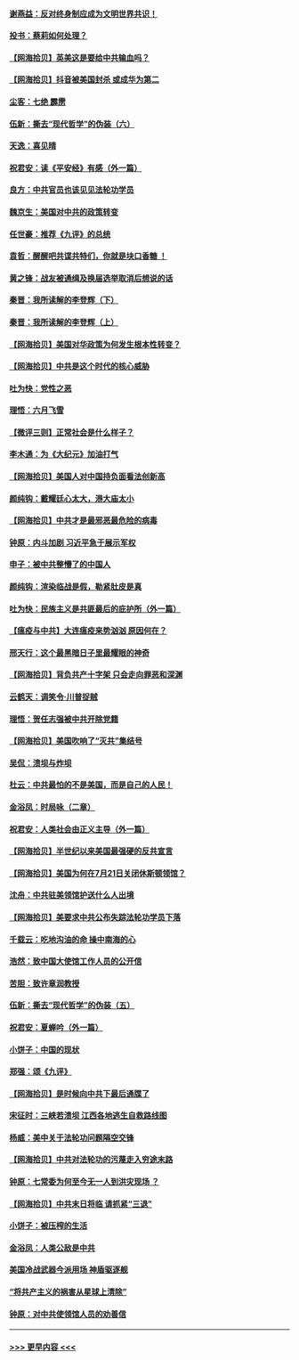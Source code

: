 #### [谢燕益：反对终身制应成为文明世界共识！](../pages/nsc993/n12310465.md?t=08070902) 
#### [投书：蔡莉如何处理？](../pages/nsc993/n12310224.md?t=08070902) 
#### [【网海拾贝】英美这是要给中共输血吗？](../pages/nsc993/n12307646.md?t=08070902) 
#### [【网海拾贝】抖音被美国封杀 或成华为第二](../pages/nsc993/n12305277.md?t=08070902) 
#### [尘客：七绝 霹雳](../pages/nsc993/n12304053.md?t=08070902) 
#### [伍新：撕去“现代哲学”的伪装（六）](../pages/nsc993/n12303243.md?t=08070902) 
#### [天逸：喜见晴](../pages/nsc993/n12303226.md?t=08070902) 
#### [祝君安：读《平安经》有感（外一篇）](../pages/nsc993/n12303170.md?t=08070902) 
#### [良方：中共官员也该见见法轮功学员](../pages/nsc993/n12302985.md?t=08070902) 
#### [魏京生：美国对中共的政策转变](../pages/nsc993/n12302929.md?t=08070902) 
#### [任世豪：推荐《九评》的总统](../pages/nsc993/n12302838.md?t=08070902) 
#### [袁哲：醒醒吧共谍共特们，你就是块口香糖 ！](../pages/nsc993/n12302678.md?t=08070902) 
#### [黄之锋：战友被通缉及换届选举取消后想说的话](../pages/nsc993/n12302681.md?t=08070902) 
#### [秦晋：我所读解的李登辉（下）](../pages/nsc993/n12302171.md?t=08070902) 
#### [秦晋：我所读解的李登辉（上）](../pages/nsc993/n12301979.md?t=08070902) 
#### [【网海拾贝】美国对华政策为何发生根本性转变？](../pages/nsc993/n12302091.md?t=08070902) 
#### [【网海拾贝】中共是这个时代的核心威胁](../pages/nsc993/n12300541.md?t=08070902) 
#### [吐为快：党性之恶](../pages/nsc993/n12300263.md?t=08070902) 
#### [理悟：六月飞雪](../pages/nsc993/n12300243.md?t=08070902) 
#### [【微评三则】正常社会是什么样子？](../pages/nsc993/n12300228.md?t=08070902) 
#### [李木通：为《大纪元》加油打气](../pages/nsc993/n12280363.md?t=08070902) 
#### [【网海拾贝】美国人对中国持负面看法创新高](../pages/nsc993/n12298720.md?t=08070902) 
#### [颜纯钩：戴耀廷心太大，港大庙太小](../pages/nsc993/n12297682.md?t=08070902) 
#### [【网海拾贝】中共才是最邪恶最危险的病毒](../pages/nsc993/n12296470.md?t=08070902) 
#### [钟原：内斗加剧 习近平急于展示军权](../pages/nsc993/n12292544.md?t=08070902) 
#### [申子：被中共整懵了的中国人](../pages/nsc993/n12291389.md?t=08070902) 
#### [颜纯钩：渲染临战是假，勒紧肚皮是真](../pages/nsc993/n12290945.md?t=08070902) 
#### [吐为快：民族主义是共匪最后的庇护所（外一篇）](../pages/nsc993/n12290887.md?t=08070902) 
#### [【瘟疫与中共】大连瘟疫来势汹汹 原因何在？](../pages/nsc993/n12287474.md?t=08070902) 
#### [邢天行：这个最黑暗日子里最耀眼的神奇](../pages/nsc993/n12289882.md?t=08070902) 
#### [【网海拾贝】背负共产十字架 只会走向罪恶和深渊](../pages/nsc993/n12288290.md?t=08070902) 
#### [云鹤天：调笑令·川普捉贼](../pages/nsc993/n12285672.md?t=08070902) 
#### [理悟：贺任志强被中共开除党籍](../pages/nsc993/n12285597.md?t=08070902) 
#### [【网海拾贝】美国吹响了“灭共”集结号](../pages/nsc993/n12284522.md?t=08070902) 
#### [吴侃：溃坝与炸坝](../pages/nsc993/n12283593.md?t=08070902) 
#### [杜云：中共最怕的不是美国，而是自己的人民！](../pages/nsc993/n12282935.md?t=08070902) 
#### [金浴凤：时局咏（二章）](../pages/nsc993/n12282923.md?t=08070902) 
#### [祝君安：人类社会由正义主导（外一篇）](../pages/nsc993/n12282809.md?t=08070902) 
#### [【网海拾贝】半世纪以来美国最强硬的反共宣言](../pages/nsc993/n12282656.md?t=08070902) 
#### [【网海拾贝】美国为何在7月21日关闭休斯顿领馆？](../pages/nsc993/n12279731.md?t=08070902) 
#### [沈舟：中共驻美领馆护送什么人出境](../pages/nsc993/n12278949.md?t=08070902) 
#### [【网海拾贝】美要求中共公布失踪法轮功学员下落](../pages/nsc993/n12277656.md?t=08070902) 
#### [千载云：吃地沟油的命 操中南海的心](../pages/nsc993/n12277533.md?t=08070902) 
#### [浩然：致中国大使馆工作人员的公开信](../pages/nsc993/n12277436.md?t=08070902) 
#### [苦胆：致许章润教授](../pages/nsc993/n12274876.md?t=08070902) 
#### [伍新：撕去“现代哲学”的伪装（五）](../pages/nsc993/n12274833.md?t=08070902) 
#### [祝君安：夏蝉吟（外一篇）](../pages/nsc993/n12274794.md?t=08070902) 
#### [小饼子：中国的现状](../pages/nsc993/n12274774.md?t=08070902) 
#### [郑强：颂《九评》](../pages/nsc993/n12274570.md?t=08070902) 
#### [【网海拾贝】是时候向中共下最后通牒了](../pages/nsc993/n12274156.md?t=08070902) 
#### [宋征时：三峡若溃坝 江西各地逃生自救路线图](../pages/nsc993/n12274031.md?t=08070902) 
#### [杨威：美中关于法轮功问题隔空交锋](../pages/nsc993/n12273317.md?t=08070902) 
#### [【网海拾贝】中共对法轮功的污蔑走入穷途末路](../pages/nsc993/n12272307.md?t=08070902) 
#### [钟原：七常委为何至今无一人到洪灾现场 ？](../pages/nsc993/n12270614.md?t=08070902) 
#### [【网海拾贝】中共末日将临 请抓紧“三退”](../pages/nsc993/n12269476.md?t=08070902) 
#### [小饼子：被压榨的生活](../pages/nsc993/n12268533.md?t=08070902) 
#### [金浴凤：人类公敌是中共](../pages/nsc993/n12268134.md?t=08070902) 
#### [美国冷战武器今派用场 神盾驱逐舰](../pages/nsc993/n12267798.md?t=08070902) 
#### [“将共产主义的祸害从星球上清除”](../pages/nsc993/n12266142.md?t=08070902) 
#### [钟原：对中共使领馆人员的劝善信](../pages/nsc993/n12266890.md?t=08070902) 

----
#### [ >>> 更早内容 <<< ](../indexes/nsc993-earlier.md)
